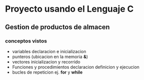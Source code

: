 # Proyecto usando el Lenguaje C
## Gestion de productos de almacen
### conceptos vistos 
- variables declaracion e inicializacion
- punteros (ubicacion en la memoria **&**) 
- vectores inicializacion y recorrido
- Funciones y procedimientos declaracion definicion y ejecucion
- bucles de repeticion ej. **for** y **while**
